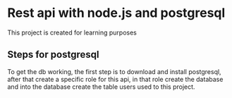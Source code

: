 # Rest api with node.js and postgresql
This project is created for learning purposes

## Steps for postgresql

To get the db working, the first step is to download and install postgresql, after that create
a specific role for this api, in that role create the database and into the database create the table users used to this project.
